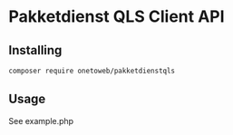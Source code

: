 # Pakketdienst QLS Client API

## Installing 

```bash
composer require onetoweb/pakketdienstqls
```

## Usage

See example.php